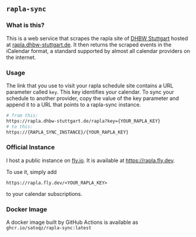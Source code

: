 ## `rapla-sync`

### What is this?

This is a web service that scrapes the rapla site of [DHBW Stuttgart](https://dhbw-stuttgart.de) hosted at [rapla.dhbw-stuttgart.de](https://rapla.dhbw-stuttgart.de).
It then returns the scraped events in the iCalendar format, a standard supported by almost all calendar providers on the internet.

### Usage

The link that you use to visit your rapla schedule site contains a URL parameter called `key`. This key identifies your calendar. To sync your schedule to another provider, copy the value of the key parameter and append it to a URL that points to a rapla-sync instance.

```sh
# from this:
https://rapla.dhbw-stuttgart.de/rapla?key={YOUR_RAPLA_KEY}
# to this:
https://{RAPLA_SYNC_INSTANCE}/{YOUR_RAPLA_KEY}
```

### Official Instance

I host a public instance on [fly.io](https://fly.io). It is available at https://rapla.fly.dev.

To use it, simply add

```
https://rapla.fly.dev/<YOUR_RAPLA_KEY>
```

to your calendar subscriptions.

### Docker Image

A docker image built by GitHub Actions is available as `ghcr.io/satoqz/rapla-sync:latest`
